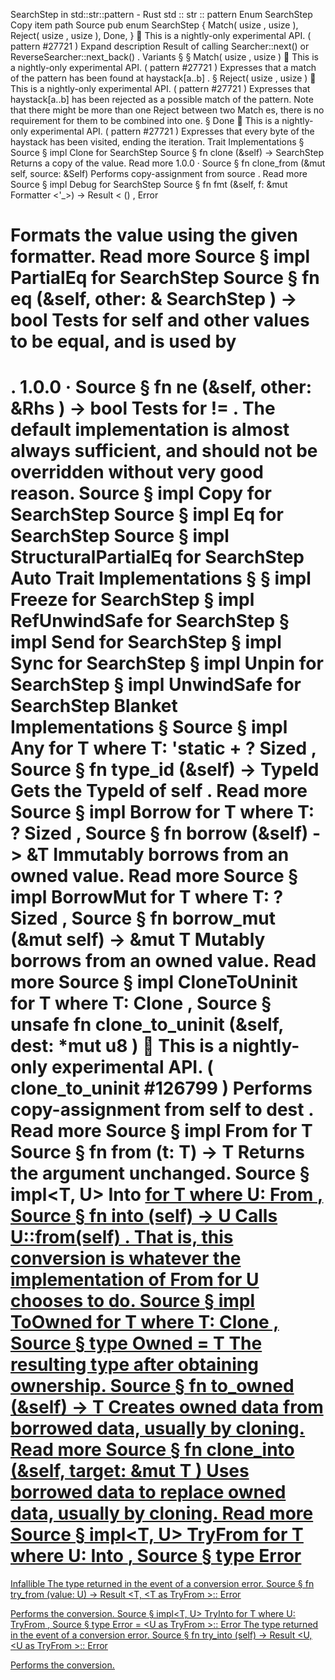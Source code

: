SearchStep in std::str::pattern - Rust
std
::
str
::
pattern
Enum
SearchStep
Copy item path
Source
pub enum SearchStep {
    Match(
usize
,
usize
),
    Reject(
usize
,
usize
),
    Done,
}
🔬
This is a nightly-only experimental API. (
pattern
#27721
)
Expand description
Result of calling
Searcher::next()
or
ReverseSearcher::next_back()
.
Variants
§
§
Match(
usize
,
usize
)
🔬
This is a nightly-only experimental API. (
pattern
#27721
)
Expresses that a match of the pattern has been found at
haystack[a..b]
.
§
Reject(
usize
,
usize
)
🔬
This is a nightly-only experimental API. (
pattern
#27721
)
Expresses that
haystack[a..b]
has been rejected as a possible match
of the pattern.
Note that there might be more than one
Reject
between two
Match
es,
there is no requirement for them to be combined into one.
§
Done
🔬
This is a nightly-only experimental API. (
pattern
#27721
)
Expresses that every byte of the haystack has been visited, ending
the iteration.
Trait Implementations
§
Source
§
impl
Clone
for
SearchStep
Source
§
fn
clone
(&self) ->
SearchStep
Returns a copy of the value.
Read more
1.0.0
·
Source
§
fn
clone_from
(&mut self, source: &Self)
Performs copy-assignment from
source
.
Read more
Source
§
impl
Debug
for
SearchStep
Source
§
fn
fmt
(&self, f: &mut
Formatter
<'_>) ->
Result
<
()
,
Error
>
Formats the value using the given formatter.
Read more
Source
§
impl
PartialEq
for
SearchStep
Source
§
fn
eq
(&self, other: &
SearchStep
) ->
bool
Tests for
self
and
other
values to be equal, and is used by
==
.
1.0.0
·
Source
§
fn
ne
(&self, other:
&Rhs
) ->
bool
Tests for
!=
. The default implementation is almost always sufficient,
and should not be overridden without very good reason.
Source
§
impl
Copy
for
SearchStep
Source
§
impl
Eq
for
SearchStep
Source
§
impl
StructuralPartialEq
for
SearchStep
Auto Trait Implementations
§
§
impl
Freeze
for
SearchStep
§
impl
RefUnwindSafe
for
SearchStep
§
impl
Send
for
SearchStep
§
impl
Sync
for
SearchStep
§
impl
Unpin
for
SearchStep
§
impl
UnwindSafe
for
SearchStep
Blanket Implementations
§
Source
§
impl<T>
Any
for T
where
    T: 'static + ?
Sized
,
Source
§
fn
type_id
(&self) ->
TypeId
Gets the
TypeId
of
self
.
Read more
Source
§
impl<T>
Borrow
<T> for T
where
    T: ?
Sized
,
Source
§
fn
borrow
(&self) ->
&T
Immutably borrows from an owned value.
Read more
Source
§
impl<T>
BorrowMut
<T> for T
where
    T: ?
Sized
,
Source
§
fn
borrow_mut
(&mut self) ->
&mut T
Mutably borrows from an owned value.
Read more
Source
§
impl<T>
CloneToUninit
for T
where
    T:
Clone
,
Source
§
unsafe fn
clone_to_uninit
(&self, dest:
*mut
u8
)
🔬
This is a nightly-only experimental API. (
clone_to_uninit
#126799
)
Performs copy-assignment from
self
to
dest
.
Read more
Source
§
impl<T>
From
<T> for T
Source
§
fn
from
(t: T) -> T
Returns the argument unchanged.
Source
§
impl<T, U>
Into
<U> for T
where
    U:
From
<T>,
Source
§
fn
into
(self) -> U
Calls
U::from(self)
.
That is, this conversion is whatever the implementation of
From
<T> for U
chooses to do.
Source
§
impl<T>
ToOwned
for T
where
    T:
Clone
,
Source
§
type
Owned
= T
The resulting type after obtaining ownership.
Source
§
fn
to_owned
(&self) -> T
Creates owned data from borrowed data, usually by cloning.
Read more
Source
§
fn
clone_into
(&self, target:
&mut T
)
Uses borrowed data to replace owned data, usually by cloning.
Read more
Source
§
impl<T, U>
TryFrom
<U> for T
where
    U:
Into
<T>,
Source
§
type
Error
=
Infallible
The type returned in the event of a conversion error.
Source
§
fn
try_from
(value: U) ->
Result
<T, <T as
TryFrom
<U>>::
Error
>
Performs the conversion.
Source
§
impl<T, U>
TryInto
<U> for T
where
    U:
TryFrom
<T>,
Source
§
type
Error
= <U as
TryFrom
<T>>::
Error
The type returned in the event of a conversion error.
Source
§
fn
try_into
(self) ->
Result
<U, <U as
TryFrom
<T>>::
Error
>
Performs the conversion.
